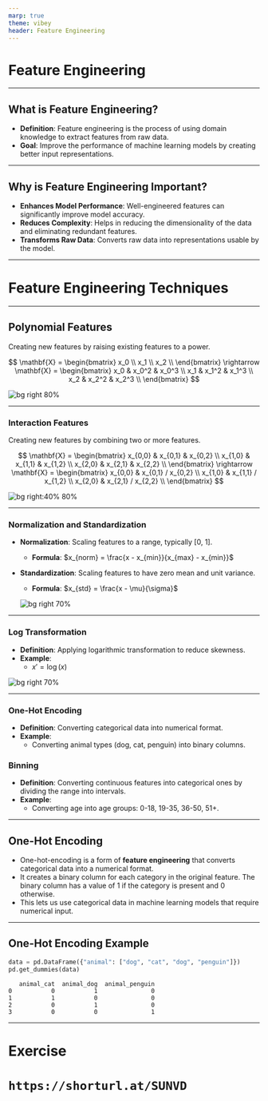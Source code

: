 ```yaml
---
marp: true
theme: vibey
header: Feature Engineering
---
```


<!-- _class: lead invert -->


# Feature Engineering

---

## What is Feature Engineering?

- **Definition**: Feature engineering is the process of using domain knowledge to extract features from raw data.
- **Goal**: Improve the performance of machine learning models by creating better input representations.

---

## Why is Feature Engineering Important?

- **Enhances Model Performance**: Well-engineered features can significantly improve model accuracy.
- **Reduces Complexity**: Helps in reducing the dimensionality of the data and eliminating redundant features.
- **Transforms Raw Data**: Converts raw data into representations usable by the model.

---

<!-- _class: lead -->

# Feature Engineering Techniques

---

## Polynomial Features

Creating new features by raising existing features to a power.

$$
\mathbf{X} = \begin{bmatrix}
x_0 \\
x_1 \\
x_2 \\
\end{bmatrix}
\rightarrow
\mathbf{X} = \begin{bmatrix}
x_0 & x_0^2 & x_0^3 \\
x_1 & x_1^2 & x_1^3 \\
x_2 & x_2^2 & x_2^3 \\
\end{bmatrix}
$$


![bg right 80%](images/07_07_02_linear_regression_revisited/image-6.png)

---

### Interaction Features

Creating new features by combining two or more features.


$$
\mathbf{X} = \begin{bmatrix}
x_{0,0} & x_{0,1} & x_{0,2} \\
x_{1,0} & x_{1,1} & x_{1,2} \\
x_{2,0} & x_{2,1} & x_{2,2} \\
\end{bmatrix}
\rightarrow
\mathbf{X} = \begin{bmatrix}
x_{0,0} & x_{0,1} / x_{0,2} \\
x_{1,0} & x_{1,1} / x_{1,2} \\
x_{2,0} & x_{2,1} / x_{2,2} \\
\end{bmatrix}
$$

![bg right:40% 80%](images/07_08_02_feature_engineering/image.png)


---

### Normalization and Standardization

- **Normalization**: Scaling features to a range, typically [0, 1].
  - **Formula**: $x_{norm} = \frac{x - x_{min}}{x_{max} - x_{min}}$

- **Standardization**: Scaling features to have zero mean and unit variance.
  - **Formula**: $x_{std} = \frac{x - \mu}{\sigma}$

  ![bg right 70%](images/07_08_02_feature_engineering/image-1.png)

---

### Log Transformation

- **Definition**: Applying logarithmic transformation to reduce skewness.
- **Example**:
  - $x' = \log(x)$

![bg right 70%](images/07_08_02_feature_engineering/image-2.png)

---

### One-Hot Encoding

- **Definition**: Converting categorical data into numerical format.
- **Example**:
  - Converting animal types (dog, cat, penguin) into binary columns.


### Binning

- **Definition**: Converting continuous features into categorical ones by dividing the range into intervals.
- **Example**: 
  - Converting age into age groups: 0-18, 19-35, 36-50, 51+.

---

## One-Hot Encoding

- One-hot-encoding is a form of **feature engineering** that converts categorical data into a numerical format.
- It creates a binary column for each category in the original feature. The binary column has a value of 1 if the category is present and 0 otherwise.
- This lets us use categorical data in machine learning models that require numerical input.

---

## One-Hot Encoding Example

```python
data = pd.DataFrame({"animal": ["dog", "cat", "dog", "penguin"]})
pd.get_dummies(data)
```
```
   animal_cat  animal_dog  animal_penguin
0           0           1               0
1           1           0               0
2           0           1               0
3           0           0               1
```

---

<!-- _class: lead -->

# Exercise
# `https://shorturl.at/SUNVD`
